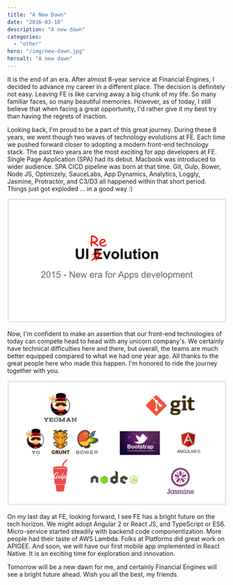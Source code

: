 ```yaml
---
title: "A New Dawn"
date: "2016-03-18"
description: "A new dawn"
categories:
  - "other"
hero: "/img/new-dawn.jpg"
heroalt: "A new dawn"
---
```


It is the end of an era. After almost 8-year service at Financial Engines, I decided to advance my career in a different place. The decision is definitely not easy. Leaving FE is like carving away a big chunk of my life. So many familiar faces, so many beautiful memories. However, as of today, I still believe that when facing a great opportunity, I'd rather give it my best try than having the regrets of inaction.
<!--more-->

Looking back, I'm proud to be a part of this great journey. During these 8 years, we went though two waves of technology evolutions at FE. Each time we pushed forward closer to adopting a modern front-end technology stack. The past two years are the most exciting for app developers at FE. Single Page Application (SPA) had its debut. Macbook was introduced to wider audience. SPA CICD pipeline was born at that time. Git, Gulp, Bower, Node JS, Optimizely, SauceLabs, App Dynamics, Analytics, Loggly, Jasmine, Protractor, and C3/D3 all happened within that short period. Things just got exploded ... in a good way :)

![UI revolution](/img/ui-revolution.png)

Now, I'm confident to make an assertion that our front-end technologies of today can compete head to head with any unicorn company's. We certainly have technical difficulties here and there, but overall, the teams are much better equipped compared to what we had one year ago. All thanks to the great people here who made this happen. I'm honored to ride the journey together with you.

![Front end tech stack](/img/ui-tech-stack.png)

On my last day at FE, looking forward, I see FE has a bright future on the tech horizon. We might adopt Angular 2 or React JS, and TypeScript or ES6. Micro-service started steadily with backend code componentization. More people had their taste of AWS Lambda. Folks at Platforms did great work on APIGEE. And soon, we will have our first mobile app implemented in React Native. It is an exciting time for exploration and innovation.

Tomorrow will be a new dawn for me, and certainly Financial Engines will see a bright future ahead. Wish you all the best, my friends.

<br />
